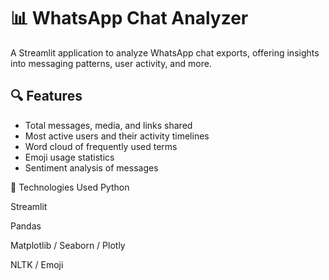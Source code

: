 # 📊 WhatsApp Chat Analyzer

A Streamlit application to analyze WhatsApp chat exports, offering insights into messaging patterns, user activity, and more.

## 🔍 Features

- Total messages, media, and links shared
- Most active users and their activity timelines
- Word cloud of frequently used terms
- Emoji usage statistics
- Sentiment analysis of messages

🧰 Technologies Used
Python

Streamlit

Pandas

Matplotlib / Seaborn / Plotly

NLTK / Emoji

